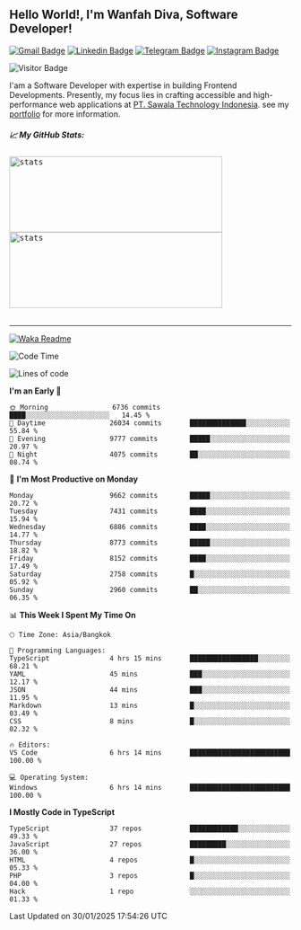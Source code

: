 ## Hello World!, I'm Wanfah Diva, Software Developer!

[![Gmail Badge](https://img.shields.io/badge/-Gmail-white?style=plastic&logo=Gmail&link=mailto:aditputrafirmansyah@gmail.com)](mailto:wanfahdivaa@gmail.com)
[![Linkedin Badge](https://img.shields.io/badge/-LinkedIn-blue?style=plastic&logo=Linkedin&link=https://www.linkedin.com/in/aditputrafirmansyah/)](https://www.linkedin.com/in/wanfahdiva/)
[![Telegram Badge](https://img.shields.io/badge/-Telegram-blue?style=plastic&logo=telegram&link=https://t.me/Adithya_13)](https://t.me/wanfahdiva)
[![Instagram Badge](https://img.shields.io/badge/-Instagram-white?style=plastic&logo=instagram&link=https://www.instagram.com/adithya_firmansyahputra/)](https://www.instagram.com/wnfhdva/)

![Visitor Badge](https://visitor-badge.laobi.icu/badge?page_id=wanfahdiva.wanfahdiva)

<p>
I'am a Software Developer with expertise in building Frontend Developments.
Presently, my focus lies in crafting accessible and high-performance web applications at  <a href="https://sawala/tech" target="_blank">PT. Sawala Technology Indonesia</a>. see my <a href="http://wanfahdiva-com.vercel.app/" target="_blank">portfolio</a> for more information.
</p>

<h5 align="left">
  
📈 **My GitHub Stats:**

</h5>

<div align="left">
<kbd>
  <img height="135em" width="380em" alt="stats" src="https://github-readme-stats-salesp07.vercel.app/api?username=wanfahdiva&count_private=true&show_icons=true&theme=react&rank_icon=github&border_radius=10&hide_title=true"></kbd>
</kbd>
<kbd>
    <img height="135em" width="380em" alt="stats" src="https://github-readme-activity-graph.vercel.app/graph?username=wanfahdiva&theme=react&hide_title=true"></kbd>
</div>

<br />

---

[![Waka Readme](https://github.com/wanfahdiva/wanfahdiva/actions/workflows/waka.yml/badge.svg)](https://github.com/wanfahdiva/wanfahdiva/actions/workflows/waka.yml)

<!--START_SECTION:waka-->
![Code Time](http://img.shields.io/badge/Code%20Time-1%2C635%20hrs%2036%20mins-blue)

![Lines of code](https://img.shields.io/badge/From%20Hello%20World%20I%27ve%20Written-22.3%20million%20lines%20of%20code-blue)

**I'm an Early 🐤** 

```text
🌞 Morning                6736 commits        ████░░░░░░░░░░░░░░░░░░░░░   14.45 % 
🌆 Daytime                26034 commits       ██████████████░░░░░░░░░░░   55.84 % 
🌃 Evening                9777 commits        █████░░░░░░░░░░░░░░░░░░░░   20.97 % 
🌙 Night                  4075 commits        ██░░░░░░░░░░░░░░░░░░░░░░░   08.74 % 
```
📅 **I'm Most Productive on Monday** 

```text
Monday                   9662 commits        █████░░░░░░░░░░░░░░░░░░░░   20.72 % 
Tuesday                  7431 commits        ████░░░░░░░░░░░░░░░░░░░░░   15.94 % 
Wednesday                6886 commits        ████░░░░░░░░░░░░░░░░░░░░░   14.77 % 
Thursday                 8773 commits        █████░░░░░░░░░░░░░░░░░░░░   18.82 % 
Friday                   8152 commits        ████░░░░░░░░░░░░░░░░░░░░░   17.49 % 
Saturday                 2758 commits        █░░░░░░░░░░░░░░░░░░░░░░░░   05.92 % 
Sunday                   2960 commits        ██░░░░░░░░░░░░░░░░░░░░░░░   06.35 % 
```


📊 **This Week I Spent My Time On** 

```text
🕑︎ Time Zone: Asia/Bangkok

💬 Programming Languages: 
TypeScript               4 hrs 15 mins       █████████████████░░░░░░░░   68.21 % 
YAML                     45 mins             ███░░░░░░░░░░░░░░░░░░░░░░   12.17 % 
JSON                     44 mins             ███░░░░░░░░░░░░░░░░░░░░░░   11.95 % 
Markdown                 13 mins             █░░░░░░░░░░░░░░░░░░░░░░░░   03.49 % 
CSS                      8 mins              █░░░░░░░░░░░░░░░░░░░░░░░░   02.32 % 

🔥 Editors: 
VS Code                  6 hrs 14 mins       █████████████████████████   100.00 % 

💻 Operating System: 
Windows                  6 hrs 14 mins       █████████████████████████   100.00 % 
```

**I Mostly Code in TypeScript** 

```text
TypeScript               37 repos            ████████████░░░░░░░░░░░░░   49.33 % 
JavaScript               27 repos            █████████░░░░░░░░░░░░░░░░   36.00 % 
HTML                     4 repos             █░░░░░░░░░░░░░░░░░░░░░░░░   05.33 % 
PHP                      3 repos             █░░░░░░░░░░░░░░░░░░░░░░░░   04.00 % 
Hack                     1 repo              ░░░░░░░░░░░░░░░░░░░░░░░░░   01.33 % 
```




 Last Updated on 30/01/2025 17:54:26 UTC
<!--END_SECTION:waka-->
